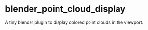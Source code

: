 # blender_point_cloud_display
A tiny blender plugin to display colored point clouds in the viewport.
